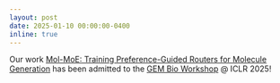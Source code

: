 ```yaml
---
layout: post
date: 2025-01-10 00:00:00-0400
inline: true
---
```

Our work [Mol-MoE: Training Preference-Guided Routers for Molecule Generation](https://arxiv.org/abs/2502.05633) has been admitted to the [GEM Bio Workshop](https://x.com/gembioworkshop) @ ICLR 2025!